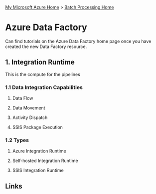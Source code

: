 [My Microsoft Azure Home](microsoft_learn_home.md) > [Batch Processing Home](azure_batch_processing.md)

# Azure Data Factory


Can find tutorials on the Azure Data Factory home page once you have created the new Data Factory resource.


## 1. Integration Runtime

This is the compute for the pipelines

### 1.1 Data Integration Capabilities

1. Data Flow

2. Data Movement

3. Activity Dispatch

4. SSIS Package Execution



### 1.2 Types

1. Azure Integration Runtime



2. Self-hosted Integration Runtime

3. SSIS Integration Runtime




## Links





